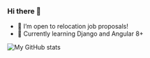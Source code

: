 ### Hi there 👋

- :telescope: I’m open to relocation job proposals!
- :seedling: Currently learning Django and Angular 8+

![My GitHub stats](https://github-readme-stats.vercel.app/api?username=murraco&count_private=true&show_icons=true&hide=contribs,,issues)

<!--
**murraco/murraco** is a ✨ _special_ ✨ repository because its `README.md` (this file) appears on your GitHub profile.

Here are some ideas to get you started:

- 🔭 I’m currently working on ...
- 🌱 I’m currently learning ...
- 👯 I’m looking to collaborate on ...
- 🤔 I’m looking for help with ...
- 💬 Ask me about ...
- 📫 How to reach me: ...
- 😄 Pronouns: ...
- ⚡ Fun fact: ...
-->
